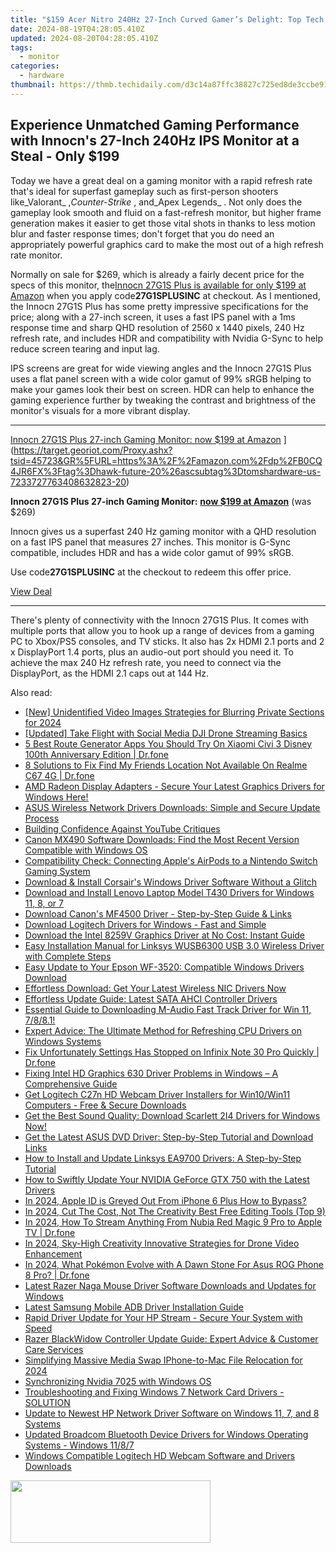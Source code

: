 ```yaml
---
title: "$159 Acer Nitro 240Hz 27-Inch Curved Gamer’s Delight: Top Tech Savings Unveiled"
date: 2024-08-19T04:28:05.410Z
updated: 2024-08-20T04:28:05.410Z
tags:
  - monitor
categories:
  - hardware
thumbnail: https://thmb.techidaily.com/d3c14a87ffc38827c725ed8de3ccbe916ddb5eb1ee9eb3884a315921c0899b5d.jpg
---
```


## Experience Unmatched Gaming Performance with Innocn's 27-Inch 240Hz IPS Monitor at a Steal - Only $199

Today we have a great deal on a gaming monitor with a rapid refresh rate that's ideal for superfast gameplay such as first-person shooters like_Valorant_ ,_Counter-Strike_ , and_Apex Legends_ . Not only does the gameplay look smooth and fluid on a fast-refresh monitor, but higher frame generation makes it easier to get those vital shots in thanks to less motion blur and faster response times; don't forget that you do need an appropriately powerful graphics card to make the most out of a high refresh rate monitor.  
  
 Normally on sale for $269, which is already a fairly decent price for the specs of this monitor, the[Innocn 27G1S Plus is available for only $199 at Amazon](<https://shop-links.co/link/?exclusive=1&publisher_slug=itechdaily19598&url=https%3A%2F%2Ftarget.georiot.com%2FProxy.ashx%3Ftsid%3D45723%26GR%255FURL%3Dhttps%253A%252F%252Famazon.com%252Fdp%252FB0CQ4JR6FX%253Ftag%253Dhawk-future-20%2526ascsubtag%253Dtomshardware-us-7487359532185097640-20>) when you apply code**27G1SPLUSINC** at checkout. As I mentioned, the Innocn 27G1S Plus has some pretty impressive specifications for the price; along with a 27-inch screen, it uses a fast IPS panel with a 1ms response time and sharp QHD resolution of 2560 x 1440 pixels, 240 Hz refresh rate, and includes HDR and compatibility with Nvidia G-Sync to help reduce screen tearing and input lag.  
  
 IPS screens are great for wide viewing angles and the Innocn 27G1S Plus uses a flat panel screen with a wide color gamut of 99% sRGB helping to make your games look their best on screen. HDR can help to enhance the gaming experience further by tweaking the contrast and brightness of the monitor's visuals for a more vibrant display.

---

[Innocn 27G1S Plus 27-inch Gaming Monitor: now $199 at Amazon](https://cdn.mos.cms.futurecdn.net/fysfrGQAJpvEcMBE8fB8Vi-200-100.png "Innocn 27G1S Plus 27-inch Gaming Monitor: now $199 at Amazon") ](https://target.georiot.com/Proxy.ashx?tsid=45723&GR%5FURL=https%3A%2F%2Famazon.com%2Fdp%2FB0CQ4JR6FX%3Ftag%3Dhawk-future-20%26ascsubtag%3Dtomshardware-us-7233727763408632823-20)

**Innocn 27G1S Plus 27-inch Gaming Monitor:** [**now $199 at Amazon**](https://target.georiot.com/Proxy.ashx?tsid=45723&GR%5FURL=https%3A%2F%2Famazon.com%2Fdp%2FB0CQ4JR6FX%3Ftag%3Dhawk-future-20%26ascsubtag%3Dtomshardware-us-8033309013643997528-20) (was $269)  
  
 Innocn gives us a superfast 240 Hz gaming monitor with a QHD resolution on a fast IPS panel that measures 27 inches. This monitor is G-Sync compatible, includes HDR and has a wide color gamut of 99% sRGB.

 Use code**27G1SPLUSINC** at the checkout to redeem this offer price.

[View Deal](https://target.georiot.com/Proxy.ashx?tsid=45723&GR%5FURL=https%3A%2F%2Famazon.com%2Fdp%2FB0CQ4JR6FX%3Ftag%3Dhawk-future-20%26ascsubtag%3Dtomshardware-us-7233727763408632823-20)

---

 There's plenty of connectivity with the Innocn 27G1S Plus. It comes with multiple ports that allow you to hook up a range of devices from a gaming PC to Xbox/PS5 consoles, and TV sticks. It also has 2x HDMI 2.1 ports and 2 x DisplayPort 1.4 ports, plus an audio-out port should you need it. To achieve the max 240 Hz refresh rate, you need to connect via the DisplayPort, as the HDMI 2.1 caps out at 144 Hz.

<ins class="adsbygoogle"
     style="display:block"
     data-ad-format="autorelaxed"
     data-ad-client="ca-pub-7571918770474297"
     data-ad-slot="1223367746"></ins>



<ins class="adsbygoogle"
     style="display:block"
     data-ad-client="ca-pub-7571918770474297"
     data-ad-slot="8358498916"
     data-ad-format="auto"
     data-full-width-responsive="true"></ins>

<span class="atpl-alsoreadstyle">Also read:</span>
<div><ul>
<li><a href="https://visual-screen-recording.techidaily.com/new-unidentified-video-images-strategies-for-blurring-private-sections-for-2024/"><u>[New] Unidentified Video Images  Strategies for Blurring Private Sections for 2024</u></a></li>
<li><a href="https://facebook-video-recording.techidaily.com/updated-take-flight-with-social-media-dji-drone-streaming-basics/"><u>[Updated] Take Flight with Social Media  DJI Drone Streaming Basics</u></a></li>
<li><a href="https://location-fake.techidaily.com/5-best-route-generator-apps-you-should-try-on-xiaomi-civi-3-disney-100th-anniversary-edition-drfone-by-drfone-virtual-android/"><u>5 Best Route Generator Apps You Should Try On Xiaomi Civi 3 Disney 100th Anniversary Edition | Dr.fone</u></a></li>
<li><a href="https://location-fake.techidaily.com/8-solutions-to-fix-find-my-friends-location-not-available-on-realme-c67-4g-drfone-by-drfone-virtual-android/"><u>8 Solutions to Fix Find My Friends Location Not Available On Realme C67 4G | Dr.fone</u></a></li>
<li><a href="https://hardware-updates.techidaily.com/amd-radeon-display-adapters-secure-your-latest-graphics-drivers-for-windows-here/"><u>AMD Radeon Display Adapters - Secure Your Latest Graphics Drivers for Windows Here!</u></a></li>
<li><a href="https://hardware-updates.techidaily.com/asus-wireless-network-drivers-downloads-simple-and-secure-update-process/"><u>ASUS Wireless Network Drivers Downloads: Simple and Secure Update Process</u></a></li>
<li><a href="https://youtube-videos.techidaily.com/building-confidence-against-youtube-critiques/"><u>Building Confidence Against YouTube Critiques</u></a></li>
<li><a href="https://hardware-updates.techidaily.com/canon-mx490-software-downloads-find-the-most-recent-version-compatible-with-windows-os/"><u>Canon MX490 Software Downloads: Find the Most Recent Version Compatible with Windows OS</u></a></li>
<li><a href="https://tech-recovery.techidaily.com/compatibility-check-connecting-apples-airpods-to-a-nintendo-switch-gaming-system/"><u>Compatibility Check: Connecting Apple's AirPods to a Nintendo Switch Gaming System</u></a></li>
<li><a href="https://hardware-updates.techidaily.com/download-and-install-corsairs-windows-driver-software-without-a-glitch/"><u>Download & Install Corsair's Windows Driver Software Without a Glitch</u></a></li>
<li><a href="https://hardware-updates.techidaily.com/download-and-install-lenovo-laptop-model-t430-drivers-for-windows-11-8-or-7/"><u>Download and Install Lenovo Laptop Model T430 Drivers for Windows 11, 8, or 7</u></a></li>
<li><a href="https://hardware-updates.techidaily.com/download-canons-mf4500-driver-step-by-step-guide-and-links/"><u>Download Canon's MF4500 Driver - Step-by-Step Guide & Links</u></a></li>
<li><a href="https://hardware-updates.techidaily.com/download-logitech-drivers-for-windows-fast-and-simple/"><u>Download Logitech Drivers for Windows - Fast and Simple</u></a></li>
<li><a href="https://hardware-updates.techidaily.com/download-the-intel-8259v-graphics-driver-at-no-cost-instant-guide/"><u>Download the Intel 8259V Graphics Driver at No Cost: Instant Guide</u></a></li>
<li><a href="https://hardware-updates.techidaily.com/easy-installation-manual-for-linksys-wusb6300-usb-30-wireless-driver-with-complete-steps/"><u>Easy Installation Manual for Linksys WUSB6300 USB 3.0 Wireless Driver with Complete Steps</u></a></li>
<li><a href="https://hardware-updates.techidaily.com/easy-update-to-your-epson-wf-3520-compatible-windows-drivers-download/"><u>Easy Update to Your Epson WF-3520: Compatible Windows Drivers Download</u></a></li>
<li><a href="https://hardware-updates.techidaily.com/effortless-download-get-your-latest-wireless-nic-drivers-now/"><u>Effortless Download: Get Your Latest Wireless NIC Drivers Now</u></a></li>
<li><a href="https://hardware-updates.techidaily.com/effortless-update-guide-latest-sata-ahci-controller-drivers/"><u>Effortless Update Guide: Latest SATA AHCI Controller Drivers</u></a></li>
<li><a href="https://hardware-updates.techidaily.com/essential-guide-to-downloading-m-audio-fast-track-driver-for-win-11-7881/"><u>Essential Guide to Downloading M-Audio Fast Track Driver for Win 11, 7/8/8.1!</u></a></li>
<li><a href="https://hardware-updates.techidaily.com/expert-advice-the-ultimate-method-for-refreshing-cpu-drivers-on-windows-systems/"><u>Expert Advice: The Ultimate Method for Refreshing CPU Drivers on Windows Systems</u></a></li>
<li><a href="https://howto.techidaily.com/fix-unfortunately-settings-has-stopped-on-infinix-note-30-pro-quickly-drfone-by-drfone-fix-android-problems-fix-android-problems/"><u>Fix Unfortunately Settings Has Stopped on Infinix Note 30 Pro Quickly | Dr.fone</u></a></li>
<li><a href="https://hardware-updates.techidaily.com/fixing-intel-hd-graphics-630-driver-problems-in-windows-a-comprehensive-guide/"><u>Fixing Intel HD Graphics 630 Driver Problems in Windows – A Comprehensive Guide</u></a></li>
<li><a href="https://hardware-updates.techidaily.com/get-logitech-c27n-hd-webcam-driver-installers-for-win10win11-computers-free-and-secure-downloads/"><u>Get Logitech C27n HD Webcam Driver Installers for Win10/Win11 Computers - Free & Secure Downloads</u></a></li>
<li><a href="https://hardware-updates.techidaily.com/1722971437872-get-the-best-sound-quality-download-scarlett-2i4-drivers-for-windows-now/"><u>Get the Best Sound Quality: Download Scarlett 2I4 Drivers for Windows Now!</u></a></li>
<li><a href="https://hardware-updates.techidaily.com/get-the-latest-asus-dvd-driver-step-by-step-tutorial-and-download-links/"><u>Get the Latest ASUS DVD Driver: Step-by-Step Tutorial and Download Links</u></a></li>
<li><a href="https://hardware-updates.techidaily.com/how-to-install-and-update-linksys-ea9700-drivers-a-step-by-step-tutorial/"><u>How to Install and Update Linksys EA9700 Drivers: A Step-by-Step Tutorial</u></a></li>
<li><a href="https://hardware-updates.techidaily.com/how-to-swiftly-update-your-nvidia-geforce-gtx-750-with-the-latest-drivers/"><u>How to Swiftly Update Your NVIDIA GeForce GTX 750 with the Latest Drivers</u></a></li>
<li><a href="https://apple-account.techidaily.com/in-2024-apple-id-is-greyed-out-from-iphone-6-plus-how-to-bypass-by-drfone-ios/"><u>In 2024, Apple ID is Greyed Out From iPhone 6 Plus How to Bypass?</u></a></li>
<li><a href="https://youtube-videos.techidaily.com/in-2024-cut-the-cost-not-the-creativity-best-free-editing-tools-top-9/"><u>In 2024, Cut The Cost, Not The Creativity  Best Free Editing Tools (Top 9)</u></a></li>
<li><a href="https://screen-mirror.techidaily.com/in-2024-how-to-stream-anything-from-nubia-red-magic-9-pro-to-apple-tv-drfone-by-drfone-android/"><u>In 2024, How To Stream Anything From Nubia Red Magic 9 Pro to Apple TV | Dr.fone</u></a></li>
<li><a href="https://extra-approaches.techidaily.com/in-2024-sky-high-creativity-innovative-strategies-for-drone-video-enhancement/"><u>In 2024, Sky-High Creativity  Innovative Strategies for Drone Video Enhancement</u></a></li>
<li><a href="https://android-pokemon-go.techidaily.com/in-2024-what-pokemon-evolve-with-a-dawn-stone-for-asus-rog-phone-8-pro-drfone-by-drfone-virtual-android/"><u>In 2024, What Pokémon Evolve with A Dawn Stone For Asus ROG Phone 8 Pro? | Dr.fone</u></a></li>
<li><a href="https://hardware-updates.techidaily.com/latest-razer-naga-mouse-driver-software-downloads-and-updates-for-windows/"><u>Latest Razer Naga Mouse Driver Software Downloads and Updates for Windows</u></a></li>
<li><a href="https://hardware-updates.techidaily.com/latest-samsung-mobile-adb-driver-installation-guide/"><u>Latest Samsung Mobile ADB Driver Installation Guide</u></a></li>
<li><a href="https://hardware-updates.techidaily.com/rapid-driver-update-for-your-hp-stream-secure-your-system-with-speed/"><u>Rapid Driver Update for Your HP Stream - Secure Your System with Speed</u></a></li>
<li><a href="https://hardware-updates.techidaily.com/razer-blackwidow-controller-update-guide-expert-advice-and-customer-care-services/"><u>Razer BlackWidow Controller Update Guide: Expert Advice & Customer Care Services</u></a></li>
<li><a href="https://extra-approaches.techidaily.com/simplifying-massive-media-swap-iphone-to-mac-file-relocation-for-2024/"><u>Simplifying Massive Media Swap  IPhone-to-Mac File Relocation for 2024</u></a></li>
<li><a href="https://network-issues.techidaily.com/synchronizing-nvidia-7025-with-windows-os/"><u>Synchronizing Nvidia 7025 with Windows OS</u></a></li>
<li><a href="https://hardware-updates.techidaily.com/troubleshooting-and-fixing-windows-7-network-card-drivers-solution/"><u>Troubleshooting and Fixing Windows 7 Network Card Drivers - SOLUTION</u></a></li>
<li><a href="https://hardware-updates.techidaily.com/update-to-newest-hp-network-driver-software-on-windows-11-7-and-8-systems/"><u>Update to Newest HP Network Driver Software on Windows 11, 7, and 8 Systems</u></a></li>
<li><a href="https://hardware-updates.techidaily.com/updated-broadcom-bluetooth-device-drivers-for-windows-operating-systems-windows-1187/"><u>Updated Broadcom Bluetooth Device Drivers for Windows Operating Systems - Windows 11/8/7</u></a></li>
<li><a href="https://hardware-updates.techidaily.com/windows-compatible-logitech-hd-webcam-software-and-drivers-downloads/"><u>Windows Compatible Logitech HD Webcam Software and Drivers Downloads</u></a></li>
</ul></div>

<!-- affiliate ads begin -->
<a href="https://godlikehost.sjv.io/c/5597632/1920054/21774" target="_top" id="1920054"><img src="//a.impactradius-go.com/display-ad/21774-1920054" border="0" alt="" width="320" height="100"/></a><img height="0" width="0" src="https://imp.pxf.io/i/5597632/1920054/21774" style="position:absolute;visibility:hidden;" border="0" />
<!-- affiliate ads end -->